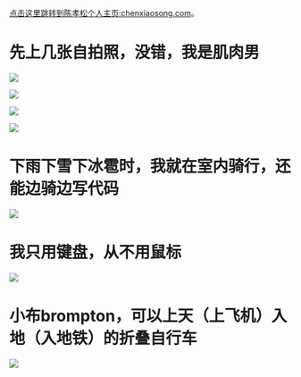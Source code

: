[点击这里跳转到陈孝松个人主页:chenxiaosong.com](http://chenxiaosong.com/)。

# 先上几张自拍照，没错，我是肌肉男

![](http://chenxiaosong.com/pictures/self-introduction/banshen.jpg)

![](http://chenxiaosong.com/pictures/self-introduction/bicycle_zhengmian1.jpeg)

![](http://chenxiaosong.com/pictures/self-introduction/bicycle_zhengmian2.jpeg)

![](http://chenxiaosong.com/pictures/self-introduction/bicycle_cemian.jpg)

# 下雨下雪下冰雹时，我就在室内骑行，还能边骑边写代码

![](http://chenxiaosong.com/pictures/self-introduction/qixingtai.jpg)

# 我只用键盘，从不用鼠标

![](http://chenxiaosong.com/pictures/self-introduction/hhkb.jpg)

# 小布brompton，可以上天（上飞机）入地（入地铁）的折叠自行车

![](http://chenxiaosong.com/pictures/self-introduction/brompton.jpg)